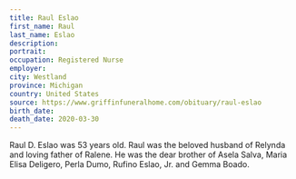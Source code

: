 ```yaml
---
title: Raul Eslao
first_name: Raul
last_name: Eslao
description: 
portrait: 
occupation: Registered Nurse
employer: 
city: Westland
province: Michigan
country: United States
source: https://www.griffinfuneralhome.com/obituary/raul-eslao
birth_date: 
death_date: 2020-03-30
---
```


Raul D. Eslao was 53 years old. Raul was the beloved husband of Relynda and loving father of Ralene. He was the dear brother of Asela Salva, Maria Elisa Deligero, Perla Dumo, Rufino Eslao, Jr. and Gemma Boado.